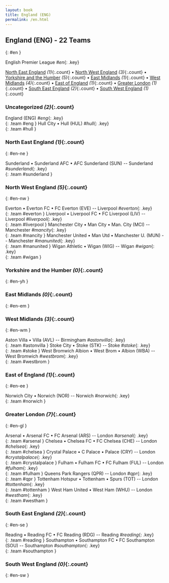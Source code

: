```yaml
---
layout: book
title: England (ENG)
permalink: /en.html
---
```


## England (ENG) - 22 Teams
{: #en }



 English Premier League _#en_{: .key}



[North East England](#en-ne) _(1)_{:.count} • [North West England](#en-nw) _(3)_{:.count} • [Yorkshire and the Humber](#en-yh) _(5)_{:.count} • [East Midlands](#en-em) _(1)_{:.count} • [West Midlands](#en-wm) _(4)_{:.count} • [East of England](#en-ee) _(1)_{:.count} • [Greater London](#en-gl) _(1)_{:.count} • [South East England](#en-se) _(2)_{:.count} • [South West England](#en-sw) _(1)_{:.count}


### Uncategorized _(2)_{:.count}

England  (ENG)  _#eng_{: .key} <br>
{: .team #eng }
Hull City • Hull  (HUL)  _#hull_{: .key} <br>
{: .team #hull }



### North East England _(1)_{:.count}
{: #en-ne }





<div class='columns3' markdown='1'>

Sunderland • Sunderland AFC • AFC Sunderland  (SUN)  -- Sunderland _#sunderland_{: .key} <br>
{: .team #sunderland }

</div>



### North West England _(5)_{:.count}
{: #en-nw }





<div class='columns3' markdown='1'>

Everton • Everton FC • FC Everton  (EVE)  -- Liverpool _#everton_{: .key} <br>
{: .team #everton }
Liverpool • Liverpool FC • FC Liverpool  (LIV)  -- Liverpool _#liverpool_{: .key} <br>
{: .team #liverpool }
Manchester City • Man City • Man. City  (MCI)  -- Manchester _#mancity_{: .key} <br>
{: .team #mancity }
Manchester United • Man Utd • Manchester U.  (MUN)  -- Manchester _#manunited_{: .key} <br>
{: .team #manunited }
Wigan Athletic • Wigan  (WIG)  -- Wigan _#wigan_{: .key} <br>
{: .team #wigan }

</div>



### Yorkshire and the Humber _(0)_{:.count}
{: #en-yh }





<div class='columns3' markdown='1'>


</div>



### East Midlands _(0)_{:.count}
{: #en-em }





<div class='columns3' markdown='1'>


</div>



### West Midlands _(3)_{:.count}
{: #en-wm }





<div class='columns3' markdown='1'>

Aston Villa • Villa  (AVL)  -- Birmingham _#astonvilla_{: .key} <br>
{: .team #astonvilla }
Stoke City • Stoke  (STK)  -- Stoke _#stoke_{: .key} <br>
{: .team #stoke }
West Bromwich Albion • West Brom • Albion  (WBA)  -- West Bromwich _#westbrom_{: .key} <br>
{: .team #westbrom }

</div>



### East of England _(1)_{:.count}
{: #en-ee }





<div class='columns3' markdown='1'>

Norwich City • Norwich  (NOR)  -- Norwich _#norwich_{: .key} <br>
{: .team #norwich }

</div>



### Greater London _(7)_{:.count}
{: #en-gl }





<div class='columns3' markdown='1'>

Arsenal • Arsenal FC • FC Arsenal  (ARS)  -- London _#arsenal_{: .key} <br>
{: .team #arsenal }
Chelsea • Chelsea FC • FC Chelsea  (CHE)  -- London _#chelsea_{: .key} <br>
{: .team #chelsea }
Crystal Palace • C Palace • Palace  (CRY)  -- London _#crystalpalace_{: .key} <br>
{: .team #crystalpalace }
Fulham • Fulham FC • FC Fulham  (FUL)  -- London _#fulham_{: .key} <br>
{: .team #fulham }
Queens Park Rangers  (QPR)  -- London _#qpr_{: .key} <br>
{: .team #qpr }
Tottenham Hotspur • Tottenham • Spurs  (TOT)  -- London _#tottenham_{: .key} <br>
{: .team #tottenham }
West Ham United • West Ham  (WHU)  -- London _#westham_{: .key} <br>
{: .team #westham }

</div>



### South East England _(2)_{:.count}
{: #en-se }





<div class='columns3' markdown='1'>

Reading • Reading FC • FC Reading  (RDG)  -- Reading _#reading_{: .key} <br>
{: .team #reading }
Southampton • Southampton FC • FC Southampton  (SOU)  -- Southampton _#southampton_{: .key} <br>
{: .team #southampton }

</div>



### South West England _(0)_{:.count}
{: #en-sw }





<div class='columns3' markdown='1'>


</div>


 
